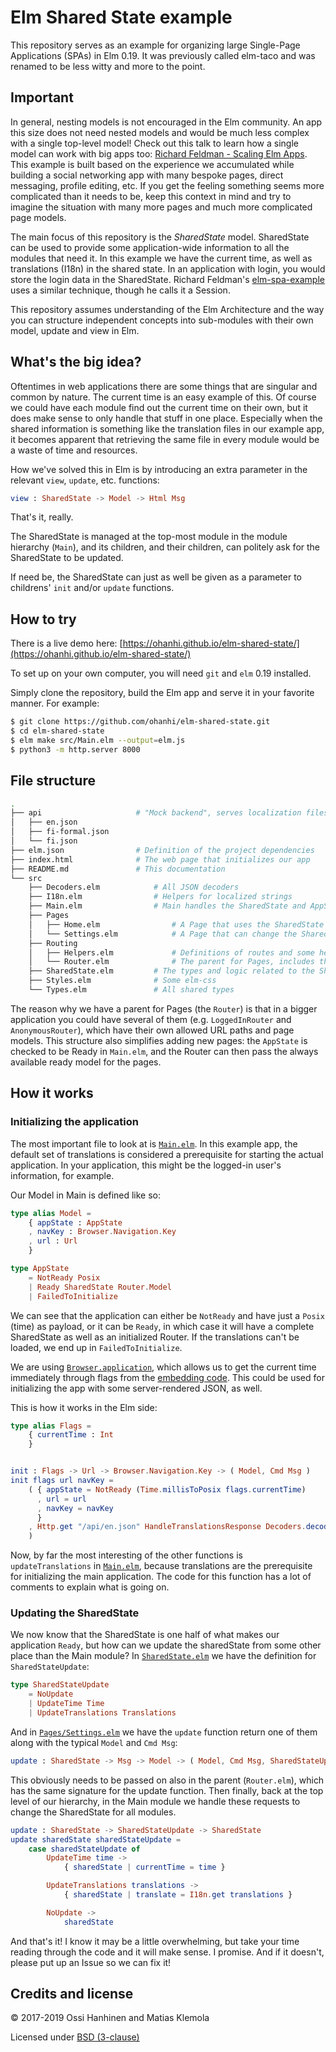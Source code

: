# Elm Shared State example

This repository serves as an example for organizing large Single-Page Applications (SPAs) in Elm 0.19. It was previously called elm-taco and was renamed to be less witty and more to the point.

## Important

In general, nesting models is not encouraged in the Elm community. An app this size does not need nested models and would be much less complex with a single top-level model! Check out this talk to learn how a single model can work with big apps too: [Richard Feldman - Scaling Elm Apps](https://youtu.be/DoA4Txr4GUs). This example is built based on the experience we accumulated while building a social networking app with many bespoke pages, direct messaging, profile editing, etc. If you get the feeling something seems more complicated than it needs to be, keep this context in mind and try to imagine the situation with many more pages and much more complicated page models.

The main focus of this repository is the _SharedState_ model. SharedState can be used to provide some application-wide information to all the modules that need it. In this example we have the current time, as well as translations (I18n) in the shared state. In an application with login, you would store the login data in the SharedState. Richard Feldman's [elm-spa-example](https://github.com/rtfeldman/elm-spa-example) uses a similar technique, though he calls it a Session.

This repository assumes understanding of the Elm Architecture and the way you can structure independent concepts into sub-modules with their own model, update and view in Elm.

## What's the big idea?

Oftentimes in web applications there are some things that are singular and common by nature. The current time is an easy example of this. Of course we could have each module find out the current time on their own, but it does make sense to only handle that stuff in one place. Especially when the shared information is something like the translation files in our example app, it becomes apparent that retrieving the same file in every module would be a waste of time and resources.

How we've solved this in Elm is by introducing an extra parameter in the relevant `view`, `update`, etc. functions:

```elm
view : SharedState -> Model -> Html Msg
```

That's it, really.

The SharedState is managed at the top-most module in the module hierarchy (`Main`), and its children, and their children, can politely ask for the SharedState to be updated.

If need be, the SharedState can just as well be given as a parameter to childrens' `init` and/or `update` functions.


## How to try

There is a live demo here: [https://ohanhi.github.io/elm-shared-state/](https://ohanhi.github.io/elm-shared-state/)

To set up on your own computer, you will need `git` and `elm` 0.19 installed.

Simply clone the repository, build the Elm app and serve it in your favorite manner. For example:

```bash
$ git clone https://github.com/ohanhi/elm-shared-state.git
$ cd elm-shared-state
$ elm make src/Main.elm --output=elm.js
$ python3 -m http.server 8000
```


## File structure

```bash
.
├── api                     # "Mock backend", serves localization files
│   ├── en.json
│   ├── fi-formal.json
│   └── fi.json
├── elm.json                # Definition of the project dependencies
├── index.html              # The web page that initializes our app
├── README.md               # This documentation
└── src
    ├── Decoders.elm            # All JSON decoders
    ├── I18n.elm                # Helpers for localized strings
    ├── Main.elm                # Main handles the SharedState and AppState
    ├── Pages
    │   ├── Home.elm                # A Page that uses the SharedState
    │   └── Settings.elm            # A Page that can change the SharedState
    ├── Routing
    │   ├── Helpers.elm             # Definitions of routes and some helpers
    │   └── Router.elm              # The parent for Pages, includes the base layout
    ├── SharedState.elm         # The types and logic related to the SharedState
    ├── Styles.elm              # Some elm-css
    └── Types.elm               # All shared types
```

The reason why we have a parent for Pages (the `Router`) is that in a bigger application you could have several of them (e.g. `LoggedInRouter` and `AnonymousRouter`), which have their own allowed URL paths and page models. This structure also simplifies adding new pages: the `AppState` is checked to be Ready in `Main.elm`, and the Router can then pass the always available ready model for the pages.

## How it works

### Initializing the application

The most important file to look at is [`Main.elm`](https://github.com/ohanhi/elm-shared-state/blob/master/src/Main.elm). In this example app, the default set of translations is considered a prerequisite for starting the actual application. In your application, this might be the logged-in user's information, for example.

Our Model in Main is defined like so:

```elm
type alias Model =
    { appState : AppState
    , navKey : Browser.Navigation.Key
    , url : Url
    }

type AppState
    = NotReady Posix
    | Ready SharedState Router.Model
    | FailedToInitialize
```

We can see that the application can either be `NotReady` and have just a `Posix` (time) as payload, or it can be `Ready`, in which case it will have a complete SharedState as well as an initialized Router. If the translations can't be loaded, we end up in `FailedToInitialize`.

We are using [`Browser.application`](https://package.elm-lang.org/packages/elm/browser/latest/Browser#application), which allows us to get the current time immediately through flags from the [embedding code](https://github.com/ohanhi/elm-shared-state/blob/66bde28/index.html#L18-L23). This could be used for initializing the app with some server-rendered JSON, as well.

This is how it works in the Elm side:

```elm
type alias Flags =
    { currentTime : Int
    }


init : Flags -> Url -> Browser.Navigation.Key -> ( Model, Cmd Msg )
init flags url navKey =
    ( { appState = NotReady (Time.millisToPosix flags.currentTime)
      , url = url
      , navKey = navKey
      }
    , Http.get "/api/en.json" HandleTranslationsResponse Decoders.decodeTranslations
    )
```

Now, by far the most interesting of the other functions is `updateTranslations` in [`Main.elm`](https://github.com/ohanhi/elm-shared-state/blob/master/src/Main.elm), because translations are the prerequisite for initializing the main application. The code for this function has a lot of comments to explain what is going on.


### Updating the SharedState

We now know that the SharedState is one half of what makes our application `Ready`, but how can we update the sharedState from some other place than the Main module? In [`SharedState.elm`](https://github.com/ohanhi/elm-shared-state/blob/master/src/SharedState.elm) we have the definition for `SharedStateUpdate`:

```elm
type SharedStateUpdate
    = NoUpdate
    | UpdateTime Time
    | UpdateTranslations Translations
```

And in [`Pages/Settings.elm`](https://github.com/ohanhi/elm-shared-state/blob/master/src/Pages/Settings.elm) we have the `update` function return one of them along with the typical `Model` and `Cmd Msg`:

```elm
update : SharedState -> Msg -> Model -> ( Model, Cmd Msg, SharedStateUpdate )
```

This obviously needs to be passed on also in the parent (`Router.elm`), which has the same signature for the update function. Then finally, back at the top level of our hierarchy, in the Main module we handle these requests to change the SharedState for all modules.

```elm
update : SharedState -> SharedStateUpdate -> SharedState
update sharedState sharedStateUpdate =
    case sharedStateUpdate of
        UpdateTime time ->
            { sharedState | currentTime = time }

        UpdateTranslations translations ->
            { sharedState | translate = I18n.get translations }

        NoUpdate ->
            sharedState
```

And that's it! I know it may be a little overwhelming, but take your time reading through the code and it will make sense. I promise. And if it doesn't, please put up an Issue so we can fix it!



## Credits and license

&copy; 2017-2019 Ossi Hanhinen and Matias Klemola

Licensed under [BSD (3-clause)](LICENSE)
